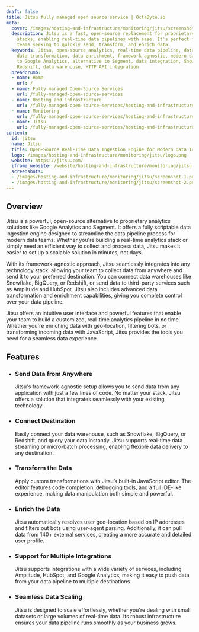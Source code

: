 ```yaml
---
draft: false
title: Jitsu fully managed open source service | OctaByte.io
meta:
  cover: /images/hosting-and-infrastructure/monitoring/jitsu/screenshot-1.png
  description: Jitsu is a fast, open-source replacement for proprietary analytics
    stacks, enabling real-time data pipelines with ease. It's perfect for modern data
    teams seeking to quickly send, transform, and enrich data.
  keywords: Jitsu, open-source analytics, real-time data pipeline, data ingestion,
    data transformation, data enrichment, framework-agnostic, modern data teams, alternative
    to Google Analytics, alternative to Segment, data integration, Snowflake, BigQuery,
    Redshift, data warehouse, HTTP API integration
  breadcrumb:
  - name: Home
    url: /
  - name: Fully managed Open-Source Services
    url: /fully-managed-open-source-services
  - name: Hosting and Infrastructure
    url: /fully-managed-open-source-services/hosting-and-infrastructure
  - name: Monitoring
    url: /fully-managed-open-source-services/hosting-and-infrastructure/monitoring
  - name: Jitsu
    url: /fully-managed-open-source-services/hosting-and-infrastructure/monitoring/jitsu
content:
  id: jitsu
  name: Jitsu
  title: Open-Source Real-Time Data Ingestion Engine for Modern Data Teams
  logo: /images/hosting-and-infrastructure/monitoring/jitsu/logo.png
  website: https://jitsu.com/
  iframe_website: /website/hosting-and-infrastructure/monitoring/jitsu
  screenshots:
  - /images/hosting-and-infrastructure/monitoring/jitsu/screenshot-1.png
  - /images/hosting-and-infrastructure/monitoring/jitsu/screenshot-2.png
---
```


## Overview

Jitsu is a powerful, open-source alternative to proprietary analytics solutions like Google Analytics and Segment. It offers a fully scriptable data ingestion engine designed to streamline the data pipeline process for modern data teams. Whether you're building a real-time analytics stack or simply need an efficient way to collect and process data, Jitsu makes it easier to set up a scalable solution in minutes, not days.

With its framework-agnostic approach, Jitsu seamlessly integrates into any technology stack, allowing your team to collect data from anywhere and send it to your preferred destination. You can connect data warehouses like Snowflake, BigQuery, or Redshift, or send data to third-party services such as Amplitude and HubSpot. Jitsu also includes advanced data transformation and enrichment capabilities, giving you complete control over your data pipeline.

Jitsu offers an intuitive user interface and powerful features that enable your team to build a customized, real-time analytics pipeline in no time. Whether you're enriching data with geo-location, filtering bots, or transforming incoming data with JavaScript, Jitsu provides the tools you need for a seamless data experience.

## Features

- ### Send Data from Anywhere

  Jitsu's framework-agnostic setup allows you to send data from any application with just a few lines of code. No matter your stack, Jitsu offers a solution that integrates seamlessly with your existing technology.

- ### Connect Destination

  Easily connect your data warehouse, such as Snowflake, BigQuery, or Redshift, and query your data instantly. Jitsu supports real-time data streaming or micro-batch processing, enabling flexible data delivery to any destination.

- ### Transform the Data

  Apply custom transformations with Jitsu’s built-in JavaScript editor. The editor features code completion, debugging tools, and a full IDE-like experience, making data manipulation both simple and powerful.

- ### Enrich the Data

  Jitsu automatically resolves user geo-location based on IP addresses and filters out bots using user-agent parsing. Additionally, it can pull data from 140+ external services, creating a more accurate and detailed user profile.

- ### Support for Multiple Integrations

  Jitsu supports integrations with a wide variety of services, including Amplitude, HubSpot, and Google Analytics, making it easy to push data from your data pipeline to multiple destinations.

- ### Seamless Data Scaling

  Jitsu is designed to scale effortlessly, whether you're dealing with small datasets or large volumes of real-time data. Its robust infrastructure ensures your data pipeline runs smoothly as your business grows.
